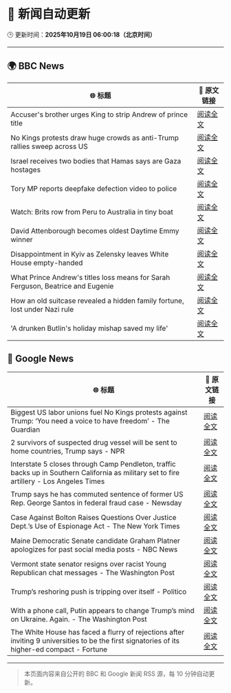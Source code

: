 # 🧠 新闻自动更新

🕒 更新时间：**2025年10月19日 06:00:18（北京时间）**

---

## 🌍 BBC News

| 🌐 标题 | 🔗 原文链接 |
|--------|-------------|
| Accuser's brother urges King to strip Andrew of prince title | [阅读全文](https://www.bbc.com/news/articles/cdegkd00yz3o?at_medium=RSS&at_campaign=rss) |
| No Kings protests draw huge crowds as anti-Trump rallies sweep across US | [阅读全文](https://www.bbc.com/news/articles/c93xgyp1zv4o?at_medium=RSS&at_campaign=rss) |
| Israel receives two bodies that Hamas says are Gaza hostages | [阅读全文](https://www.bbc.com/news/articles/c7v8e1484n5o?at_medium=RSS&at_campaign=rss) |
| Tory MP reports deepfake defection video to police | [阅读全文](https://www.bbc.com/news/articles/c62e7xz02dpo?at_medium=RSS&at_campaign=rss) |
| Watch: Brits row from Peru to Australia in tiny boat | [阅读全文](https://www.bbc.com/news/videos/cd9kx7we4xyo?at_medium=RSS&at_campaign=rss) |
| David Attenborough becomes oldest Daytime Emmy winner | [阅读全文](https://www.bbc.com/news/articles/c1lqnjpvr79o?at_medium=RSS&at_campaign=rss) |
| Disappointment in Kyiv as Zelensky leaves White House empty-handed | [阅读全文](https://www.bbc.com/news/articles/cn97gjqgq9po?at_medium=RSS&at_campaign=rss) |
| What Prince Andrew's titles loss means for Sarah Ferguson, Beatrice and Eugenie | [阅读全文](https://www.bbc.com/news/articles/cx2p7xzz4lvo?at_medium=RSS&at_campaign=rss) |
| How an old suitcase revealed a hidden family fortune, lost under Nazi rule | [阅读全文](https://www.bbc.com/news/articles/c33pvlez6yjo?at_medium=RSS&at_campaign=rss) |
| 'A drunken Butlin's holiday mishap saved my life' | [阅读全文](https://www.bbc.com/news/articles/c864dg1wvplo?at_medium=RSS&at_campaign=rss) |

## 📰 Google News

| 🌐 标题 | 🔗 原文链接 |
|--------|-------------|
| Biggest US labor unions fuel No Kings protests against Trump: ‘You need a voice to have freedom’ - The Guardian | [阅读全文](https://news.google.com/rss/articles/CBMihAFBVV95cUxQNk1OeVktX195SDRDSWZNelpnNFZNc3VRcl9lQ1Y2b2tQbGVQZEx4X2kzMTg2d0JiSVNiWTg3eXloeEU4SUdldE02ODBISy1uRFVQWlJUcjJjb2N3WFFtVUFzLWxKY0ZqZEhrOTktemZhd3AxS19iVi16WlNkTThlaWc4TkI?oc=5) |
| 2 survivors of suspected drug vessel will be sent to home countries, Trump says - NPR | [阅读全文](https://news.google.com/rss/articles/CBMikwFBVV95cUxPUTZuakRnOFJ0Z1BYeTBQQWRoN3I4Mjk4WXI3TUF0LTlVUG45V05KeFFIbDZVNGpsUG1KMlpQamV2NW14OWtpM2pfaHo1Wkpua19EdDdGbHdnaUxPZXpvdjRrWjl6VFpaTk4zRlVISHM1Um9UTVhfTnZYZ1VhRHlnTFlScVROQkxkTEwwbDIwYnBsWGM?oc=5) |
| Interstate 5 closes through Camp Pendleton, traffic backs up in Southern California as military set to fire artillery - Los Angeles Times | [阅读全文](https://news.google.com/rss/articles/CBMi5gFBVV95cUxQU3hpY2ZWdVVfcXBZbmVnUTJMd1FzU1RKNERDWGpxalZaWE1PeVB5QVJnVnpGeUhBR1JhUkhIVTRUeDRWUjJCSnpVOVNYc3RxM2VaVVlNd2FhSDRNY2pySTNmcW1Vc2hVQVVrNHU3YWtJSFhnR19tS3c1ZGM2WUdsMWVUdVl6ekxCMWczNDdOM0FqYjlaUXQtc0lvSHJVVE12Y18tRTRKRlZFZTFKaGw2OUZPNW9zQzFXQXBDdjNISWNOZHJWaHIwdGZQYVA1Qmd2d0tOUXV3T3pVRHlfNVV0R0c1NWVYdw?oc=5) |
| Trump says he has commuted sentence of former US Rep. George Santos in federal fraud case - Newsday | [阅读全文](https://news.google.com/rss/articles/CBMijgFBVV95cUxNSDEyVUVrMzFDY285NlAxSjhBMVRMdTVZNk5MbFRZMnFZbXJudTAyX1g5cnpncG0xRjVlQXB6a0l6anJrNjNiM2R0T2QxanpnelYzS1E4R0RTTG1HREctb2x3V0pKYTVoeEhMaXBDT2RZdlNHcEpMbXZHcFZhcTRUcDF2bldldlVoVVZjMTJn?oc=5) |
| Case Against Bolton Raises Questions Over Justice Dept.’s Use of Espionage Act - The New York Times | [阅读全文](https://news.google.com/rss/articles/CBMikAFBVV95cUxNblMtNW1NR3ZscXU5NHpHb2FpVGR2alVHZE1XM1Z0eU9KUEtVY2wxM1RQalJ2WTYxQ0FDd0NRbEZOUHBmMnoxdkozakEtZElreDZkUnAwUFQycTFldVlzUzJfdXFOdWl1OHhuQ0M2NGJmTl9kVHlhVUthUFJuUU9ERm5ENzBxYjR6akM2OW5JSU4?oc=5) |
| Maine Democratic Senate candidate Graham Platner apologizes for past social media posts - NBC News | [阅读全文](https://news.google.com/rss/articles/CBMivAFBVV95cUxPT1hvdGwySzB2Mm0wMlhvaHF6SWtGNGp4N2ZobFRHTzI1UjdaZEFPaFRRaHRnVmNtWEVmbHBYeGVaRjVTeXlfMnRBd3BndGVQUXNGSkE4R0VtT1pEeGdNUVg1VXZHVDJpbl94Rml1dG9GNjJpbGlhdF9jcjlNcHlCa0ZtRjhQc2h3NGZnVXdPTUN5RXlmc0V6cDIzYTR4OUZYaXBIR3RGc1kyZ1ZDMmN6cDJmNE80RVY4c2laYdIBVkFVX3lxTFBLeUR3VFRnR2FkbnFLamJSbDQxU0trcDNYcUpIWkJxNTlGWk9PLUZNNE1iRjUxUWlLNGhHVGlJOTFGVkNxMFZFd0EtUE8xS2NDSDdwVzF3?oc=5) |
| Vermont state senator resigns over racist Young Republican chat messages - The Washington Post | [阅读全文](https://news.google.com/rss/articles/CBMingFBVV95cUxQY21BV0txRzhuY2RDX0h2OUVOaS1ZTlpUMk9qNVh1bkRsT1dWaENwU3B5XzNnN1d5YzhDTUQ1Q3JaMFdKV1pEOUdZUElGaVdZbFFxMl96czdzYi1RQW9WbWR4eWg3R2hEaDF5blA2UmlKdjFxYW81Q3R0VDNDS01NQ2tGRWlOaV9OLWFaLXgtM2VjTnp3cG5NTFFmZWZ4dw?oc=5) |
| Trump’s reshoring push is tripping over itself - Politico | [阅读全文](https://news.google.com/rss/articles/CBMiigFBVV95cUxQeHBhSzd6eHp1U0Q2TkEtQk52WjNTWGJ1VDQ4cl9nZEJDWDBXUnlWR0toM1M0bW4zZkhuSV9BYUdVUTFkbk4zbEczWWp2NGZyNFBlTDZtM2hBLW1vejVNUGRpeXctZVVYczFRTjk2OTM2Z3pvaWhFRWdNVTNlUjl4R2xLWFNjcHlEN0E?oc=5) |
| With a phone call, Putin appears to change Trump’s mind on Ukraine. Again. - The Washington Post | [阅读全文](https://news.google.com/rss/articles/CBMiiAFBVV95cUxPNXRCRml3NWlhOFlfaC15azJGbU5yOXFCbldtLXA3LUZOaENhNjNpdVJTXzNQRkNNMl83S2dDV0o4UmlPc3VSZjVYWXZnd1Mwdk5MTnlJYjBWSC1obnpPMG5mUU1Xei1YN0Zrb1hXUXJYbjNabTBMTVFqZXVEUlZHQlRaM3MwSGRB?oc=5) |
| The White House has faced a flurry of rejections after inviting 9 universities to be the first signatories of its higher-ed compact - Fortune | [阅读全文](https://news.google.com/rss/articles/CBMipwFBVV95cUxNbjVfVkw4Wm5DaVplY21ob09MNjRJRnYzNUJWTHlqbDMwWkF3RkZQTDNHRUE1Q1BmSU1ZZVItOFdITG1rX19TVXY2c3FwNFRIei0wUWVsTGhvX2tZOUhFYTZvVDlhUGxSb2J6WUkzZ25uQ1h5WlhER3h1MU14Zk9SdGNNdTdPZWRPUmp6Z0N5MUpWTkhMTmZjLWczMl9mYklZS2dWQkM3QQ?oc=5) |

---
> 本页面内容来自公开的 BBC 和 Google 新闻 RSS 源，每 10 分钟自动更新。